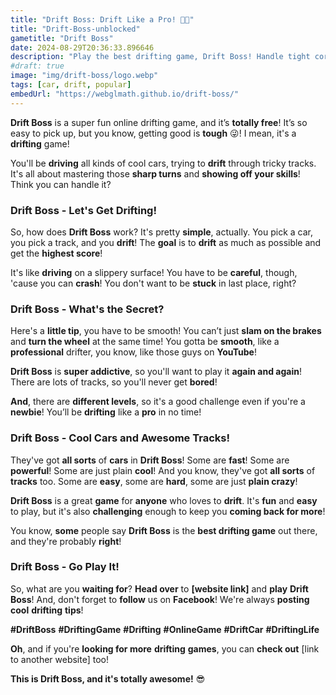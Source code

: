```yaml
---
title: "Drift Boss: Drift Like a Pro! 🚗💨"
title: "Drift-Boss-unblocked"
gametitle: "Drift Boss"
date: 2024-08-29T20:36:33.896646
description: "Play the best drifting game, Drift Boss! Handle tight corners, get proficient on difficult tracks, and demonstrate your drifting prowess. Ideal for all abilities—easy to pick up, challenging to master!"
#draft: true
image: "img/drift-boss/logo.webp"
tags: [car, drift, popular]
embedUrl: "https://webglmath.github.io/drift-boss/"
---
```


**Drift Boss** is a super fun online drifting game, and it’s **totally free**!  It’s so easy to pick up, but you know, getting good is **tough** 😜!  I mean, it's a **drifting** game!  

You'll be **driving** all kinds of cool cars, trying to **drift** through tricky tracks.  It's all about mastering those **sharp turns** and  **showing off your skills**!  Think you can handle it?  

### Drift Boss - Let's Get  **Drifting**! 

So, how does **Drift Boss** work?  It's pretty **simple**, actually.  You pick a car, you pick a track, and you **drift**!  The **goal** is to **drift** as much as possible and get the **highest score**!  

It's like **driving** on a slippery surface!  You have to be **careful**, though,  'cause you can **crash**!  You don't want to be **stuck** in last place, right?  

### Drift Boss - What's the **Secret**?

Here's a **little tip**, you have to be smooth!  You can’t just **slam on the brakes** and **turn the wheel** at the same time!  You gotta be **smooth**, like a **professional** drifter,  you know, like those guys on **YouTube**! 

**Drift Boss** is **super addictive**, so you'll want to play it **again and again**!  There are lots of tracks, so you'll never get **bored**!  

**And**, there are **different levels**, so it's a good challenge even if you're a **newbie**!  You’ll be **drifting** like a **pro** in no time!  

### **Drift Boss** - **Cool**  Cars and **Awesome** Tracks!

They've got **all sorts** of **cars** in **Drift Boss**!  Some are **fast**!  Some are **powerful**!  Some are just plain **cool**!  And you know, they've got **all sorts** of **tracks** too.  Some are **easy**, some are **hard**, some are just **plain crazy**!  

**Drift Boss** is a great **game** for **anyone** who loves to **drift**.  It's **fun** and **easy** to play, but it's also **challenging** enough to keep you **coming back for more**!  

You know, **some** people say **Drift Boss** is the **best drifting game** out there, and they're probably **right**!

### Drift Boss -  **Go** Play It!

So, what are you **waiting for**?  **Head over** to **[website link]** and **play** **Drift Boss**!  And, don't forget to **follow** us on **Facebook**!  We're always **posting** **cool** **drifting** **tips**!  

**#DriftBoss**   **#DriftingGame**  **#Drifting**  **#OnlineGame**  **#DriftCar**  **#DriftingLife** 

**Oh**, and if you're **looking for more** **drifting** **games**, you can **check out** [link to another website] too!

**This is Drift Boss, and it's **totally awesome**!**   😎
